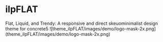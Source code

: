# ilpFLAT
<p style="center">
Flat, Liquid, and Trendy: 
A responsive and direct skeuominimalist design theme for concrete5
![theme_ilpFLAT/images/demo/logo-mask-2x.png](theme_ilpFLAT/images/demo/logo-mask-2x.png)
</p>
